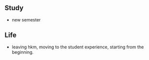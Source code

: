 

## Study 
-  new semester

  
## Life
- leaving hkm, moving to the student experience, starting from the beginning.
